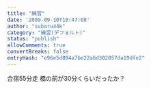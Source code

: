 ```yaml
---
title: "練習"
date: '2009-09-10T10:47:08'
author: "subaru44k"
category: "練習(デフォルト)"
status: "publish"
allowComments: true
convertBreaks: false
entryHash: "e96e5d894a7be22a6d302057da19dfe2"
---
```

合宿55分走
橋の前が30分くらいだったか？
